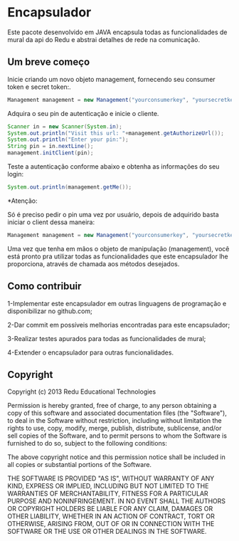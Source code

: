 <h1>Encapsulador</h1>

<p>Este pacote desenvolvido em JAVA encapsula todas as funcionalidades de mural da api do Redu  e abstrai detalhes de rede na comunicação.</p>

<h2>Um breve começo</h2>

<p>Inicie criando um novo objeto management, fornecendo seu consumer token e secret token:.</p>

```java
Management management = new Management("yourconsumerkey", "yoursecretkey");
```

<p>Adquira o seu pin de autenticação e inicie o cliente.</p>

```java
Scanner in = new Scanner(System.in);
System.out.println("Visit this url: "+management.getAuthorizeUrl());
System.out.println("Enter your pin:");
String pin = in.nextLine();
management.initClient(pin);
```

<p>Teste a autenticação conforme abaixo e obtenha as informações do seu login:</p>

```java
System.out.println(management.getMe());
```

<p>*Atenção:

Só é preciso pedir o pin uma vez por usuário, depois de adquirido basta iniciar o client dessa maneira:</p>

```java
Management management = new Management("yourconsumerkey", "yoursecretkey", "yourpin");
```

<p>Uma vez que tenha em mãos o objeto de manipulação (management), você está pronto pra utilizar todas as funcionalidades
que este encapsulador lhe proporciona, através de chamada aos métodos desejados.</p>

<h2>Como contribuir</h2>

<p>1-Implementar este encapsulador em outras linguagens de programação e disponibilizar no github.com;</p>
<p>2-Dar commit em possíveis melhorias encontradas para este encapsulador;</p>
<p>3-Realizar testes apurados para todas as funcionalidades de mural;</p>
<p>4-Extender o encapsulador para outras funcionalidades.</p>

<h2>Copyright</h2>

<p>Copyright (c) 2013 Redu Educational Technologies</p>

<p>Permission is hereby granted, free of charge, to any person obtaining a copy of this software and associated documentation files (the "Software"), to deal in the Software without restriction, including without limitation the rights to use, copy, modify, merge, publish, distribute, sublicense, and/or sell copies of the Software, and to permit persons to whom the Software is furnished to do so, subject to the following conditions:</p>

<p>The above copyright notice and this permission notice shall be included in all copies or substantial portions of the Software.</p>

<p>THE SOFTWARE IS PROVIDED "AS IS", WITHOUT WARRANTY OF ANY KIND, EXPRESS OR IMPLIED, INCLUDING BUT NOT LIMITED TO THE WARRANTIES OF MERCHANTABILITY, FITNESS FOR A PARTICULAR PURPOSE AND NONINFRINGEMENT. IN NO EVENT SHALL THE AUTHORS OR COPYRIGHT HOLDERS BE LIABLE FOR ANY CLAIM, DAMAGES OR OTHER LIABILITY, WHETHER IN AN ACTION OF CONTRACT, TORT OR OTHERWISE, ARISING FROM, OUT OF OR IN CONNECTION WITH THE SOFTWARE OR THE USE OR OTHER DEALINGS IN THE SOFTWARE.</p>

